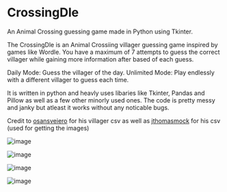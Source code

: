 # CrossingDle
An Animal Crossing guessing game made in Python using Tkinter.

The CrossingDle is an Animal Crossiing villager guessing game inspired by games like Wordle. You have a maximum of 7 attempts to guess the correct villager while gaining more information after based of each guess.

Daily Mode: Guess the villager of the day.
Unlimited Mode: Play endlessly with a different villager to guess each time.

It is written in python and heavly uses libaries like Tkinter, Pandas and Pillow as well as a few other minorly used ones. The code is pretty messy and janky but atleast it works without any noticable bugs.

Credit to [osansveiero](https://huggingface.co/datasets/osanseviero/kaggle-animal-crossing-new-horizons-nookplaza-dataset/blob/main/villagers.csv) for his villager csv as well as [jthomasmock](https://github.com/rfordatascience/tidytuesday/blob/main/data/2020/2020-05-05/villagers.csv) for his csv (used for getting the images)

![image](https://github.com/user-attachments/assets/d5bab236-4600-4c58-aa80-12af83c42cd3)

![image](https://github.com/user-attachments/assets/cf2bb3e9-d431-43bd-8762-35f7232635e7)

![image](https://github.com/user-attachments/assets/766ddcd4-d883-482b-bef4-24f75739c22b)

![image](https://github.com/user-attachments/assets/7f3c8bf7-5098-4094-9c95-f695af0880bb)
